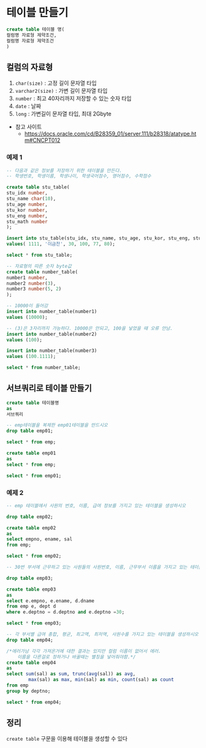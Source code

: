 # 테이블 만들기

```sql
create table 테이블 명(
컬럼명 자료형 제약조건,
컬럼명 자료형 제약조건
)
```

## 컬럼의 자료형

1. `char(size)` : 고정 길이 문자열 타입
2. `varchar2(size)` : 가변 길이 문자열 타입
3. `number` : 최고 40자리까지 저장할 수 있는 숫자 타입
4. `date` : 날짜
5. `long` : 가변길이 문자열 타입, 최대 2Gbyte

- 참고 사이트
   - https://docs.oracle.com/cd/B28359_01/server.111/b28318/atatype.htm#CNCPT012


### 예제 1

```sql
-- 다음과 같은 정보를 저장하기 위한 테이블을 만든다.
-- 학생번호, 학생이름, 학생나이, 학생국어점수, 영어점수, 수학점수

create table stu_table(
stu_idx number,
stu_name char(10),
stu_age number,
stu_kor number,
stu_eng number,
stu_math number
);

insert into stu_table(stu_idx, stu_name, stu_age, stu_kor, stu_eng, stu_math)
values( 1111, '이금찬', 30, 100, 77, 80);

select * from stu_table;

-- 자료형의 따른 숫자 byte값
create table number_table(
number1 number,
number2 number(3),
number3 number(5, 2)
);

-- 10000이 들어감
insert into number_table(number1)
values (10000);

-- (3)은 3자리까지 가능하다. 10000은 안되고, 100을 넣었을 때 오류 안남.
insert into number_table(number2)
values (100);

insert into number_table(number3)
values (100.1111);

select * from number_table;

```


## 서브쿼리로 테이블 만들기

```sql
create table 테이블명
as
서브쿼리
```

```sql
-- emp테이블을 복제한 emp01테이블을 만드시오
drop table emp01;

select * from emp;

create table emp01
as
select * from emp;

select * from emp01;
```

### 예제 2


```sql
-- emp 테이블에서 사원의 번호, 이름, 급여 정보를 가지고 있는 테이블을 생성하시오

drop table emp02;

create table emp02
as
select empno, ename, sal
from emp;

select * from emp02;

-- 30번 부서에 근무하고 있는 사원들의 사원번호, 이름, 근무부서 이름을 가지고 있는 테이블을 생성한다.

drop table emp03;

create table emp03
as
select e.empno, e.ename, d.dname
from emp e, dept d
where e.deptno = d.deptno and e.deptno =30;

select * from emp03;

-- 각 부서별 급여 총합, 평균, 최고액, 최저액, 사원수를 가지고 있는 테이블을 생성하시오
drop table emp04;

/*에러가남 각각 가져온거에 대한 결과는 있지만 컬럼 이름이 없어서 에러.
    이름을 다른걸로 정하거나 바꿀때는 별칭을 넣어줘야함.*/
create table emp04
as
select sum(sal) as sum, trunc(avg(sal)) as avg, 
        max(sal) as max, min(sal) as min, count(sal) as count
from emp
group by deptno;

select * from emp04;

```

## 정리 

`create table` 구문을 이용해 테이블을 생성할 수 있다